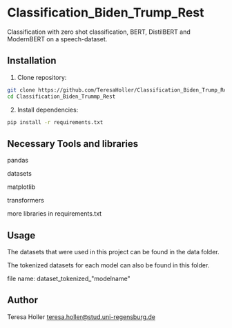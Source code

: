 # Classification_Biden_Trump_Rest
Classification with zero shot classification, BERT, DistilBERT and ModernBERT on a speech-dataset.

## Installation

1. Clone repository:
```bash
git clone https://github.com/TeresaHoller/Classification_Biden_Trump_Rest.git
cd Classification_Biden_Trummp_Rest
```

2. Install dependencies:

```bash
pip install -r requirements.txt
```
## Necessary Tools and libraries

pandas

datasets

matplotlib

transformers

more libraries in requirements.txt

## Usage

The datasets that were used in this project can be found in the data folder.

The tokenized datasets for each model can also be found in this folder.

file name: dataset_tokenized_"modelname"

## Author

Teresa Holler  teresa.holler@stud.uni-regensburg.de

